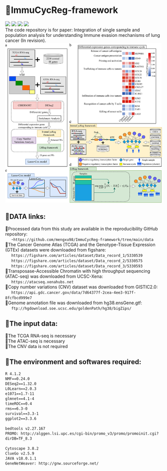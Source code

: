 # &#x1F4D7;ImmuCycReg-framework
<img src="https://img.shields.io/badge/-R-green"/> <img src="https://img.shields.io/badge/-Immune%20escape%20analysis-blue"/> <img src="https://img.shields.io/badge/-Gene%20Regulatory%20Network-blue"/> <img src="https://img.shields.io/eclipse-marketplace/last-update/mengxu98?style=flat-square"/><br/>
The code repository is for paper: Integration of single sample and population analysis for understanding Immune evasion mechanisms of lung cancer (In revision).<br/>
<img src="https://github.com/mengxu98/ImmuCycReg-framework/blob/main/Workflow.png"/><br/>
## &#x1F537;DATA links:
  &#x1F538;Processed data from this study are available in the reproducibility GitHub repository:<br/>
    &nbsp;&nbsp;&nbsp;&nbsp;&nbsp;-`https://github.com/mengxu98/ImmuCycReg-framework/tree/main/data`<br/>
  &#x1F538;The Cancer Genome Atlas (TCGA) and the Genotype-Tissue Expression (GTEx) datasets were downloaded from figshare:<br/>
    &nbsp;&nbsp;&nbsp;&nbsp;&nbsp;`https://figshare.com/articles/dataset/Data_record_1/5330539`<br/>
    &nbsp;&nbsp;&nbsp;&nbsp;&nbsp;`https://figshare.com/articles/dataset/Data_record_2/5330575`<br/>
    &nbsp;&nbsp;&nbsp;&nbsp;&nbsp;`https://figshare.com/articles/dataset/Data_record_3/5330593`<br/>
  &#x1F538;Transposase-Accessible Chromatin with high throughput sequencing (ATAC-seq) was downloaded from UCSC-Xena:<br/>
    &nbsp;&nbsp;&nbsp;&nbsp;&nbsp;`https://atacseq.xenahubs.net`<br/>
  &#x1F538;Copy number variations (CNV) dataset was downloaded from GISTIC2.0:<br/>
    &nbsp;&nbsp;&nbsp;&nbsp;&nbsp;`https://api.gdc.cancer.gov/data/7d64377f-2cea-4ee3-917f-8fcfbcd999e7`<br/>
  &#x1F538;Genome annotation file was downloaded from hg38.ensGene.gtf:<br/>
    &nbsp;&nbsp;&nbsp;&nbsp;&nbsp;`ftp://hgdownload.soe.ucsc.edu/goldenPath/hg38/bigZips/`<br/>
## &#x1F537;The input data:
  &#x1F538;The TCGA RNA-seq is necessary<br/>
  &#x1F538;The ATAC-seq is necessary<br/>
  &#x1F538;The CNV data is not required<br/>
## &#x1F537;The environment and softwares required:
    R 4.1.2
    NMF==0.24.0
    DESeq2==1.32.0
    L0Learn==2.0.3
    e1071==1.7-11
    glmnet==4.1-4
    timeROC==0.4
    rms==6.3-0
    survival==3.3-1
    ggplot2==3.3.6
    
    bedtools v2.27.167
    PROMO: http://alggen.lsi.upc.es/cgi-bin/promo_v3/promo/promoinit.cgi?dirDB=TF_8.3

    Cytoscape 3.8.2
    ClueGo v2.5.9
    JAVA v18.0.1.1
    GeneNetWeaver: http://gnw.sourceforge.net/
<!--
## If you encounter any problems when use these code, please contact me by Wechat or QQ: 
Wechat: <img src="https://github.com/mengxu98/scGRN-L0/blob/master/contact/Wechat.jpg" width="100" height="100" alt="Wechat"/> QQ: <img src="https://github.com/mengxu98/scGRN-L0/blob/master/contact/QQ.PNG" width="100" height="100" alt="QQ"/><br/>
-->
